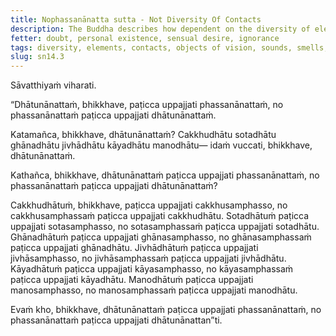```yaml
---
title: Nophassanānatta sutta - Not Diversity Of Contacts
description: The Buddha describes how dependent on the diversity of elements, there arises a diversity of contacts, and not the other way around.
fetter: doubt, personal existence, sensual desire, ignorance
tags: diversity, elements, contacts, objects of vision, sounds, smells, tastes, physical sensations, mental objects, form element, sound element, odor element, taste element, touch element, six sense bases, sn, sn12-21, sn14
slug: sn14.3
---
```


Sāvatthiyaṁ viharati.

“Dhātunānattaṁ, bhikkhave, paṭicca uppajjati phassanānattaṁ, no phassanānattaṁ paṭicca uppajjati dhātunānattaṁ.

Katamañca, bhikkhave, dhātunānattaṁ? Cakkhudhātu sotadhātu ghānadhātu jivhādhātu kāyadhātu manodhātu— idaṁ vuccati, bhikkhave, dhātunānattaṁ.

Kathañca, bhikkhave, dhātunānattaṁ paṭicca uppajjati phassanānattaṁ, no phassanānattaṁ paṭicca uppajjati dhātunānattaṁ?

Cakkhudhātuṁ, bhikkhave, paṭicca uppajjati cakkhusamphasso, no cakkhusamphassaṁ paṭicca uppajjati cakkhudhātu.
Sotadhātuṁ paṭicca uppajjati sotasamphasso, no sotasamphassaṁ paṭicca uppajjati sotadhātu.
Ghānadhātuṁ paṭicca uppajjati ghānasamphasso, no ghānasamphassaṁ paṭicca uppajjati ghānadhātu.
Jivhādhātuṁ paṭicca uppajjati jivhāsamphasso, no jivhāsamphassaṁ paṭicca uppajjati jivhādhātu.
Kāyadhātuṁ paṭicca uppajjati kāyasamphasso, no kāyasamphassaṁ paṭicca uppajjati kāyadhātu.
Manodhātuṁ paṭicca uppajjati manosamphasso, no manosamphassaṁ paṭicca uppajjati manodhātu.

Evaṁ kho, bhikkhave, dhātunānattaṁ paṭicca uppajjati phassanānattaṁ, no phassanānattaṁ paṭicca uppajjati dhātunānattan”ti.
